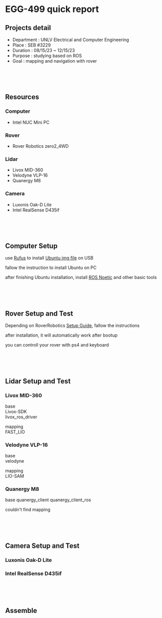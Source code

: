 # EGG-499 quick report
## Projects detail
* Department : UNLV Electrical and Computer Engineering  
* Place : SEB #3229  
* Duration : 08/15/23 ~ 12/15/23  
* Purpose : studying based on ROS  
* Goal : mapping and navigation with rover  

<br/><br/><br/>

## Resources
### Computer
* Intel NUC Mini PC

### Rover
* Rover Robotics zero2_4WD

### Lidar
* Livox MID-360
* Velodyne VLP-16
* Quanergy M8

### Camera
* Luxonis Oak-D Lite 
* Intel RealSense D435if

<br/><br/><br/>

## Computer Setup
use [Rufus](https://rufus.ie/en/) to install [Ubuntu img file](https://releases.ubuntu.com/focal/) on USB  

fallow the instruction to install Ubuntu on PC  

after finishing Ubuntu installation, install [ROS Noetic](http://wiki.ros.org/noetic/Installation/Ubuntu) and other basic tools  

<br/><br/><br/>

## Rover Setup and Test
Depending on RoverRobotics [Setup Guide](https://roverrobotics.com/pages/computer-setup-guide), fallow the instructions  

after installation, it will automatically work after bootup  

you can controll your rover with ps4 and keyboard  

<br/><br/><br/>

## Lidar Setup and Test
### Livox MID-360
base  
Livox-SDK  
livox_ros_driver  

mapping  
FAST_LIO  

### Velodyne VLP-16
base  
velodyne  

mapping  
LIO-SAM

### Quanergy M8
base
quanergy_client
quanergy_client_ros

couldn't find mapping

<br/><br/><br/>

## Camera Setup and Test
### Luxonis Oak-D Lite

### Intel RealSense D435if

<br/><br/><br/>

## Assemble

<br/><br/><br/>









